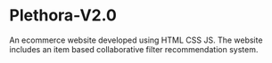 # Plethora-V2.0
An ecommerce website developed using HTML CSS JS. The website includes an item based collaborative filter recommendation system. 

